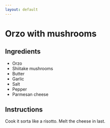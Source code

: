 ```yaml
---
layout: default
---
```

# Orzo with mushrooms
## Ingredients
* Orzo
* Shiitake mushrooms
* Butter
* Garlic
* Salt
* Pepper
* Parmesan cheese

## Instructions
Cook it sorta like a risotto. Melt the cheese in last.
